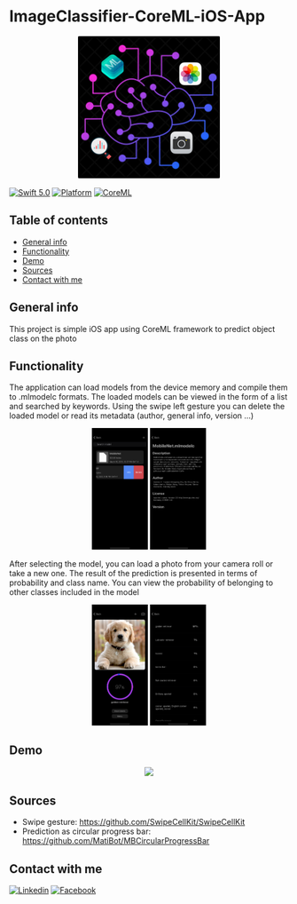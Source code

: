 # ImageClassifier-CoreML-iOS-App

<p align="center"><img src="ImageClassifier/Assets.xcassets/AppIcon.appiconset/1024.png" width="256" height="256" /></p>

[![Swift 5.0](https://img.shields.io/badge/Swift-5.0+-orange.svg?style=flat)](https://developer.apple.com/swift/)
[![Platform](https://img.shields.io/badge/iOS-12.1+-blue.svg?style=flat)](https://developer.apple.com/swift/)
[![CoreML](https://img.shields.io/badge/Framework-CoreML-green.svg?style=flat)](https://developer.apple.com/documentation/coreml)

## Table of contents
* [General info](#general-info)
* [Functionality](#functionality)
* [Demo](#demo)
* [Sources](#sources)
* [Contact with me](#contactwithme)

## General info
This project is simple iOS app using CoreML framework to predict object class on the photo

## Functionality

The application can load models from the device memory and compile them to .mlmodelc formats. The loaded models can be viewed in the form of a list and searched by keywords. Using the swipe left gesture you can delete the loaded model or read its metadata (author, general info, version ...)

<p align="center"> <img src="Screenshots/screenshot2.png"{:height="20%" width="20%"} />
                   <img src="Screenshots/screenshot3.png"{:height="20%" width="20%"} /> </p>
		   
After selecting the model, you can load a photo from your camera roll or take a new one. The result of the prediction is presented in terms of probability and class name. You can view the probability of belonging to other classes included in the model

<p align="center"> <img src="Screenshots/screenshot4.png"{:height="20%" width="20%"} />
                   <img src="Screenshots/screenshot5.png"{:height="20%" width="20%"} /> </p>

## Demo

<p align="center"> <img src="Screenshots/demo_animation.gif" {:height="20%" width="20%"} /> </p>

## Sources
* Swipe gesture: https://github.com/SwipeCellKit/SwipeCellKit
* Prediction as circular progress bar: https://github.com/MatiBot/MBCircularProgressBar

## Contact with me
[![Linkedin](https://img.shields.io/badge/Linkedin-@mnowak061-blue.svg?style=flat)](www.linkedin.com/in/michał-nowak-53075a17a)
[![Facebook](https://img.shields.io/badge/Facebook-@mnowak061-blue.svg?style=flat)](https://www.facebook.com/mnowak061/)
